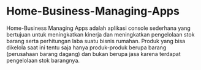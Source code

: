 # Home-Business-Managing-Apps
Home-Business Managing Apps adalah aplikasi console sederhana yang bertujuan untuk meningkatkan kinerja dan meningkatkan pengelolaan stok barang serta perhitungan laba suatu bisnis rumahan. Produk yang bisa dikelola saat ini tentu saja hanya produk-produk berupa barang (perusahaan barang dagang) dan bukan berupa jasa karena terdapat pengelolaan stok barangnya.

